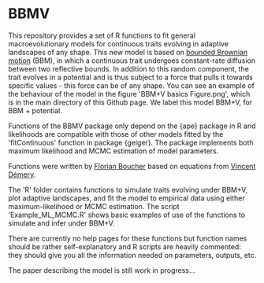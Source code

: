 # BBMV
This repository provides a set of R functions to fit general macroevolutionary models for continuous traits evolving in adaptive landscapes of any shape.
This new model is based on [bounded Brownian motion](https://github.com/fcboucher/BBM) (BBM), in which a continuous trait undergoes constant-rate diffusion between two reflective bounds. In addition to this random component, the trait evolves in a potential and is thus subject to a force that pulls it towards specific values - this force can be of any shape. You can see an example of the behaviour of the model in the figure 'BBM+V basics Figure.png', which is in the main directory of this Github page. We label this model BBM+V, for BBM + potential.

Functions of the BBMV package only depend on the {ape} package in R and likelihoods are compatible with those of other models fitted by the 'fitContinuous' function in package {geiger}. The package implements both maximum likelihood and MCMC estimation of model parameters.

Functions were written by [Florian Boucher](https://sites.google.com/site/floriaboucher/) based on equations from [Vincent Démery](https://www.pct.espci.fr/~vdemery/).

The 'R' folder contains functions to simulate traits evolving under BBM+V, plot adaptive landscapes, and fit the model to empirical data using either maximum-likelihood or MCMC estimation. 
The script 'Example_ML_MCMC.R' shows basic examples of use of the functions to simulate and infer under BBM+V. 

There are currently no help pages for these functions but function names should be rather self-explanatory and R scripts are heavily commented: they should give you all the information needed on parameters, outputs, etc.

The paper describing the model is still work in progress...
